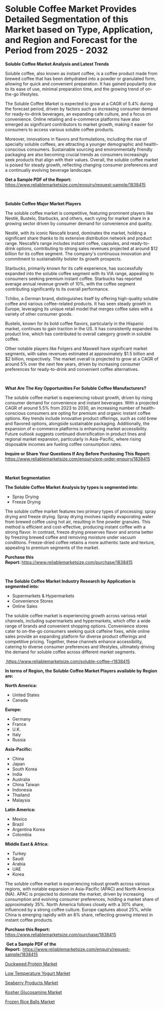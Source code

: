<p><h1>Soluble Coffee Market Provides Detailed Segmentation of this Market based on Type, Application, and Region and Forecast for the Period from 2025 - 2032</h1></p><p><strong>Soluble Coffee Market Analysis and Latest Trends</strong></p>
<p><p>Soluble coffee, also known as instant coffee, is a coffee product made from brewed coffee that has been dehydrated into a powder or granulated form, allowing for quick and convenient preparation. It has gained popularity due to its ease of use, minimal preparation time, and the growing trend of on-the-go lifestyles.</p><p>The Soluble Coffee Market is expected to grow at a CAGR of 5.4% during the forecast period, driven by factors such as increasing consumer demand for ready-to-drink beverages, an expanding cafe culture, and a focus on convenience. Online retailing and e-commerce platforms have also emerged as significant contributors to market growth, making it easier for consumers to access various soluble coffee products.</p><p>Moreover, innovations in flavors and formulations, including the rise of specialty soluble coffees, are attracting a younger demographic and health-conscious consumers. Sustainable sourcing and environmentally friendly packaging are also becoming crucial trends as consumers increasingly seek products that align with their values. Overall, the soluble coffee market is poised for steady growth, reflecting changing consumer preferences and a continually evolving beverage landscape.</p></p>
<p><strong>Get a Sample PDF of the Report:&nbsp;</strong> <a href="https://www.reliablemarketsize.com/enquiry/request-sample/1838415?utm_campaign=1836&utm_medium=2&utm_source=Github&utm_content=ia&utm_term=07042025&utm_id=soluble-coffee">https://www.reliablemarketsize.com/enquiry/request-sample/1838415</a></p>
<p>&nbsp;</p>
<p><strong>Soluble Coffee Major Market Players</strong></p>
<p><p>The soluble coffee market is competitive, featuring prominent players like Nestlé, Bustelo, Starbucks, and others, each vying for market share in a growing sector driven by consumer demand for convenience and quality.</p><p>Nestlé, with its iconic Nescafé brand, dominates the market, holding a significant share thanks to its extensive distribution network and product range. Nescafé’s range includes instant coffee, capsules, and ready-to-drink options, contributing to strong sales revenues projected at around $12 billion for its coffee segment. The company's continuous innovation and commitment to sustainability bolster its growth prospects.</p><p>Starbucks, primarily known for its café experience, has successfully expanded into the soluble coffee segment with its VIA range, appealing to consumers seeking premium instant coffee. Starbucks has reported average annual revenue growth of 10%, with the coffee segment contributing significantly to its overall performance. </p><p>Tchibo, a German brand, distinguishes itself by offering high-quality soluble coffee and various coffee-related products. It has seen steady growth in Europe, leveraging its unique retail model that merges coffee sales with a variety of other consumer goods. </p><p>Bustelo, known for its bold coffee flavors, particularly in the Hispanic market, continues to gain traction in the US. It has consistently expanded its product line, which has contributed to overall category growth in soluble coffee.</p><p>Other notable players like Folgers and Maxwell have significant market segments, with sales revenues estimated at approximately $1.5 billion and $2 billion, respectively. The market overall is projected to grow at a CAGR of around 5% over the next few years, driven by increasing consumer preferences for ready-to-drink and convenient coffee alternatives.</p></p>
<p>&nbsp;</p>
<p><strong>What Are The Key Opportunities For Soluble Coffee Manufacturers?</strong></p>
<p><p>The soluble coffee market is experiencing robust growth, driven by rising consumer demand for convenience and instant beverages. With a projected CAGR of around 5.5% from 2023 to 2030, an increasing number of health-conscious consumers are opting for premium and organic instant coffee options. Key trends include innovative product offerings, such as cold brew and flavored options, alongside sustainable packaging. Additionally, the expansion of e-commerce platforms is enhancing market accessibility. Future outlook suggests continued diversification in product lines and regional market expansion, particularly in Asia-Pacific, where rising disposable incomes are fueling coffee consumption rates.</p></p>
<p><strong>Inquire or Share Your Questions If Any Before Purchasing This Report:</strong> <a href="https://www.reliablemarketsize.com/enquiry/pre-order-enquiry/1838415?utm_campaign=1836&utm_medium=2&utm_source=Github&utm_content=ia&utm_term=07042025&utm_id=soluble-coffee">https://www.reliablemarketsize.com/enquiry/pre-order-enquiry/1838415</a></p>
<p>&nbsp;</p>
<p><strong>Market Segmentation</strong></p>
<p><strong>The Soluble Coffee Market Analysis by types is segmented into:</strong></p>
<p><ul><li>Spray Drying</li><li>Freeze Drying</li></ul></p>
<p><p>The soluble coffee market features two primary types of processing: spray drying and freeze drying. Spray drying involves rapidly evaporating water from brewed coffee using hot air, resulting in fine powder granules. This method is efficient and cost-effective, producing instant coffee with a strong flavor. In contrast, freeze drying preserves flavor and aroma better by freezing brewed coffee and removing moisture under vacuum conditions. Freeze-dried coffee retains a more authentic taste and texture, appealing to premium segments of the market.</p></p>
<p><strong>Purchase this Report:&nbsp;</strong><a href="https://www.reliablemarketsize.com/purchase/1838415?utm_campaign=1836&utm_medium=2&utm_source=Github&utm_content=ia&utm_term=07042025&utm_id=soluble-coffee">https://www.reliablemarketsize.com/purchase/1838415</a></p>
<p>&nbsp;</p>
<p><strong>The Soluble Coffee Market Industry Research by Application is segmented into:</strong></p>
<p><ul><li>Supermarkets & Hypermarkets</li><li>Convenience Stores</li><li>Online Sales</li></ul></p>
<p><p>The soluble coffee market is experiencing growth across various retail channels, including supermarkets and hypermarkets, which offer a wide range of brands and convenient shopping options. Convenience stores cater to on-the-go consumers seeking quick caffeine fixes, while online sales provide an expanding platform for diverse product offerings and competitive pricing. Together, these channels enhance accessibility, catering to diverse consumer preferences and lifestyles, ultimately driving the demand for soluble coffee across different market segments.</p></p>
<p><a href="https://www.reliablemarketsize.com/soluble-coffee-r1838415?utm_campaign=1836&utm_medium=2&utm_source=Github&utm_content=ia&utm_term=07042025&utm_id=soluble-coffee">&nbsp;https://www.reliablemarketsize.com/soluble-coffee-r1838415</a></p>
<p><strong>In terms of Region, the Soluble Coffee Market Players available by Region are:</strong></p>
<p>
    <p> <strong> North America: </strong>
        <ul>
            <li>United States</li>
            <li>Canada</li>
        </ul>
        </p> 
    <p> <strong> Europe: </strong>
        <ul>
            <li>Germany</li>
            <li>France</li>
            <li>U.K.</li>
            <li>Italy</li>
            <li>Russia</li>
        </ul>
        </p> 
    <p> <strong> Asia-Pacific: </strong>
        <ul>
            <li>China</li>
            <li>Japan</li>
            <li>South Korea</li>
            <li>India</li>
            <li>Australia</li>
            <li>China Taiwan</li>
            <li>Indonesia</li>
            <li>Thailand</li>
            <li>Malaysia</li>
        </ul>
        </p> 
    <p> <strong> Latin America: </strong>
        <ul>
            <li>Mexico</li>
            <li>Brazil</li>
            <li>Argentina Korea</li>
            <li>Colombia</li>
        </ul>
        </p> 
    <p> <strong> Middle East & Africa: </strong>
        <ul>
            <li>Turkey</li>
            <li>Saudi</li>
            <li>Arabia</li>
            <li>UAE</li>
            <li>Korea</li>
        </ul>
    </p>
    </p>
<p><p>The soluble coffee market is experiencing robust growth across various regions, with notable expansion in Asia-Pacific (APAC) and North America (NA). APAC is projected to dominate the market, driven by increasing consumption and evolving consumer preferences, holding a market share of approximately 35%. North America follows closely with a 30% share, influenced by a strong coffee culture. Europe captures about 25%, while China is emerging rapidly with an 8% share, reflecting growing interest in instant coffee products.</p></p>
<p><strong>Purchase this Report: </strong><a href="https://www.reliablemarketsize.com/purchase/1838415?utm_campaign=1836&utm_medium=2&utm_source=Github&utm_content=ia&utm_term=07042025&utm_id=soluble-coffee">https://www.reliablemarketsize.com/purchase/1838415</a></p>
<p>&nbsp;<strong>Get a Sample PDF of the Report:&nbsp;&nbsp;</strong><a href="https://www.reliablemarketsize.com/enquiry/request-sample/1838415?utm_campaign=1836&utm_medium=2&utm_source=Github&utm_content=ia&utm_term=07042025&utm_id=soluble-coffee">https://www.reliablemarketsize.com/enquiry/request-sample/1838415</a></p>
<p><strong></strong></p>
<p><p><a href="https://github.com/ceneabiruk11/Market-Research-Report-List-1/blob/main/duckweed-protein-market.md?utm_campaign=1836&utm_medium=2&utm_source=Github&utm_content=ia&utm_term=07042025&utm_id=soluble-coffee">Duckweed Protein Market</a></p><p><a href="https://github.com/nkomdaumis16/Market-Research-Report-List-1/blob/main/low-temperature-yogurt-market.md?utm_campaign=1836&utm_medium=2&utm_source=Github&utm_content=ia&utm_term=07042025&utm_id=soluble-coffee">Low Temperature Yogurt Market</a></p><p><a href="https://github.com/amramcocosxa/Market-Research-Report-List-1/blob/main/seaberry-products-market.md?utm_campaign=1836&utm_medium=2&utm_source=Github&utm_content=ia&utm_term=07042025&utm_id=soluble-coffee">Seaberry Products Market</a></p><p><a href="https://github.com/welfmimon/Market-Research-Report-List-1/blob/main/kosher-glucosamine-market.md?utm_campaign=1836&utm_medium=2&utm_source=Github&utm_content=ia&utm_term=07042025&utm_id=soluble-coffee">Kosher Glucosamine Market</a></p><p><a href="https://github.com/ioniafidian4/Market-Research-Report-List-1/blob/main/frozen-rice-balls-market.md?utm_campaign=1836&utm_medium=2&utm_source=Github&utm_content=ia&utm_term=07042025&utm_id=soluble-coffee">Frozen Rice Balls Market</a></p></p>